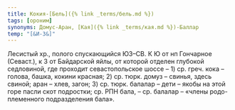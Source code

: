 ```yaml
---
title: Кокия-[Бель]({% link _terms/бель.md %})
tags: [ороним]
synonyms: Домус-Аран, [Кая]({% link _terms/кая.md %})-Баллар
temp: "[&И-3&]"
---
```


Лесистый хр., полого спускающийся ЮЗ–СВ. К Ю от нп Гончарное (Севаст.), к З от
Байдарской яйлы, от которой отделен глубокой седловиной, где проходит
севастопольское шоссе – 1) ср. греч. кока – голова, башка, кокини красная; 2)
ср. тюрк. домуз – свинья, здесь свиной; аран – хлев, загон; 3) ср. тюрк. балалар
– дети – якобы на этой горе пасли скот подростки; ср. РПН бала, – ср. балалар –
«члены родо-племенного подразделения бала».
